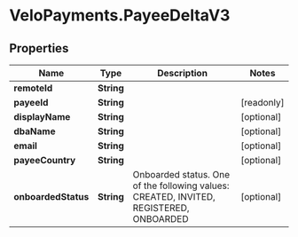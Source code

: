 # VeloPayments.PayeeDeltaV3

## Properties

Name | Type | Description | Notes
------------ | ------------- | ------------- | -------------
**remoteId** | **String** |  | 
**payeeId** | **String** |  | [readonly] 
**displayName** | **String** |  | [optional] 
**dbaName** | **String** |  | [optional] 
**email** | **String** |  | [optional] 
**payeeCountry** | **String** |  | [optional] 
**onboardedStatus** | **String** | Onboarded status. One of the following values: CREATED, INVITED, REGISTERED, ONBOARDED | [optional] 


